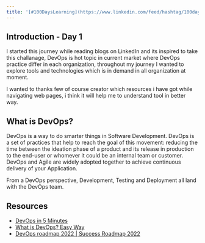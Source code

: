 ```yaml
---
title: '[#100DaysLearning](https://www.linkedin.com/feed/hashtag/100daysoflearning/) - Introduction - Day 1'
---
```


## Introduction - Day 1
I started this journey while reading blogs on LinkedIn and its inspired to take this challanage, DevOps is hot topic in current market where DevOps practice differ in each organization, throughout my journey I wanted to explore tools and technologies which is in demand in all organization at moment.

I wanted to thanks few of course creator which resources i have got while navigating web pages, i think it will help me to understand tool in better way.

## What is DevOps?
DevOps is a way to do smarter things in Software Development. DevOps is a set of practices that help to reach the goal of this movement: reducing the time between the ideation phase of a product and its release in production to the end-user or whomever it could be an internal team or customer. DevOps and Agile are widely adopted together to achieve continuous delivery of your Application.

From a DevOps perspective, Development, Testing and Deployment all land with the DevOps team.

## Resources
- [DevOps in 5 Minutes](https://www.youtube.com/watch?v=Xrgk023l4lI)
- [What is DevOps? Easy Way](https://www.youtube.com/watch?v=_Gpe1Zn-1fE&t=43s)
- [DevOps roadmap 2022 | Success Roadmap 2022](https://www.youtube.com/watch?v=7l_n97Mt0ko)
